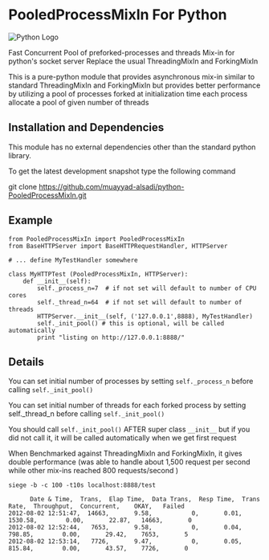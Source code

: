 PooledProcessMixIn For Python
=============================
![Python Logo](http://www.python.org/images/python-logo.gif)

Fast Concurrent Pool of preforked-processes and threads Mix-in for python's socket server
Replace the usual ThreadingMixIn and ForkingMixIn

This is a pure-python module that provides asynchronous mix-in
similar to standard ThreadingMixIn and ForkingMixIn
but provides better performance by utilizing a pool
of processes forked at initialization time
each process allocate a pool of given number of threads


Installation and Dependencies
-----------------------------

This module has no external dependencies other than the standard python library.

To get the latest development snapshot type the following command

git clone https://github.com/muayyad-alsadi/python-PooledProcessMixIn.git

Example
-------


    from PooledProcessMixIn import PooledProcessMixIn
    from BaseHTTPServer import BaseHTTPRequestHandler, HTTPServer
    
    # ... define MyTestHandler somewhere
    
    class MyHTTPTest (PooledProcessMixIn, HTTPServer):
        def __init__(self):
            self._process_n=7  # if not set will default to number of CPU cores
            self._thread_n=64  # if not set will default to number of threads
            HTTPServer.__init__(self, ('127.0.0.1',8888), MyTestHandler)
            self._init_pool() # this is optional, will be called automatically
            print "listing on http://127.0.0.1:8888/"


Details
-------

You can set initial number of processes by setting `self._process_n` before calling `self._init_pool()`

You can set initial number of threads for each forked process by setting self._thread_n before calling `self._init_pool()`

You should call `self._init_pool()` AFTER super class `__init__` but
if you did not call it, it will be called automatically when we get first request

When Benchmarked against ThreadingMixIn and ForkingMixIn, it gives double performance (was able to handle about 1,500 request per second while other mix-ins reached 800 requests/second )

    siege -b -c 100 -t10s localhost:8888/test

          Date & Time,  Trans,  Elap Time,  Data Trans,  Resp Time,  Trans Rate,  Throughput,  Concurrent,    OKAY,   Failed
    2012-08-02 12:51:47,  14663,       9.58,           0,       0.01,     1530.58,        0.00,       22.87,   14663,       0
    2012-08-02 12:52:44,   7653,       9.58,           0,       0.04,      798.85,        0.00,       29.42,    7653,       5
    2012-08-02 12:53:14,   7726,       9.47,           0,       0.05,      815.84,        0.00,       43.57,    7726,       0


